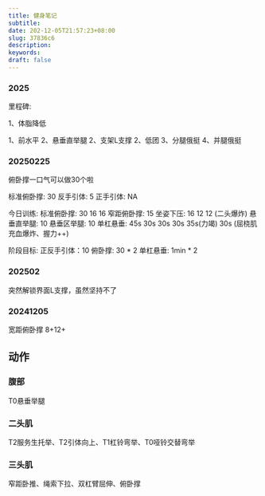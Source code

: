 ```yaml
---
title: 健身笔记
subtitle:
date: 202-12-05T21:57:23+08:00
slug: 37836c6
description:
keywords:
draft: false
---
```


### 2025

里程碑: 

1、体脂降低

1、前水平
2、悬垂直举腿
2、支架L支撑
2、低团
3、分腿俄挺
4、并腿俄挺


### 20250225
俯卧撑一口气可以做30个啦

标准俯卧撑: 30
反手引体: 5
正手引体: NA 

今日训练:
标准俯卧撑: 30 16 16
窄距俯卧撑: 15
坐姿下压: 16 12 12 (二头爆炸)
悬垂直举腿: 10 
悬垂区举腿: 10
单杠悬垂:  45s 30s 30s 30s 35s(力竭) 30s (屈桡肌充血爆炸、握力++)

阶段目标: 
正反手引体：10
俯卧撑: 30 * 2
单杠悬垂: 1min * 2

### 202502
突然解锁界面L支撑，虽然坚持不了

### 20241205
宽距俯卧撑 8+12+



## 动作


### 腹部
T0悬垂举腿

### 二头肌
T2服务生托举、T2引体向上、T1杠铃弯举、T0哑铃交替弯举

### 三头肌
窄距卧推、绳索下拉、双杠臂屈伸、俯卧撑
